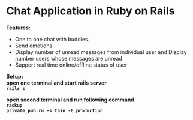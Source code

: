 # Chat Application in Ruby on Rails

<b>Features:</b></br>
<ul>
<li> One to one chat with buddies.</li>
<li> Send emotions</li>
<li> Display number of unread messages from individual user and Display number users whose messages are unread</li>
<li> Support real time online/offline status of user</li>
</ul>

<b>Setup:<b></br>
open one terminal and start rails server</br>
<code>rails s</code>

open second terminal and run following command</br>
<code>rackup private_pub.ru -s thin -E production</code>
